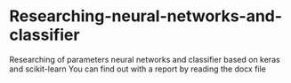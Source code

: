 # Researching-neural-networks-and-classifier
Researching of parameters neural networks and classifier based on keras and scikit-learn
You can find out with a report by reading the docx file

